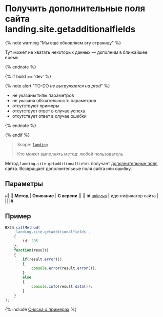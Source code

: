 # Получить дополнительные поля сайта landing.site.getadditionalfields

{% note warning "Мы еще обновляем эту страницу" %}

Тут может не хватать некоторых данных — дополним в ближайшее время

{% endnote %}

{% if build == 'dev' %}

{% note alert "TO-DO _не выгружается на prod_" %}

- не указаны типы параметров
- не указана обязательность параметров
- отсутствуют примеры
- отсутствует ответ в случае успеха
- отсутствует ответ в случае ошибки

{% endnote %}

{% endif %}

> Scope: [`landing`](../../scopes/permissions.md)
>
> Кто может выполнять метод: любой пользователь

Метод `landing.site.getadditionalfields` получает [дополнительные поля](./additional-fields.md) сайта. Возвращает дополнительные поля сайта или ошибку.

## Параметры

#|
|| **Метод** | **Описание** | **С версии** ||
|| **id**
[`unknown`](../../data-types.md) | идентификатор сайта | ||
|#

## Пример

```js
BX24.callMethod(
    'landing.site.getadditionalfields',
    {
        id: 205
    },
    function(result)
    {
        if(result.error())
        {
            console.error(result.error());
        }
        else
        {
            console.info(result.data());
        }
    }
);
```

{% include [Сноска о примерах](../../../_includes/examples.md) %}